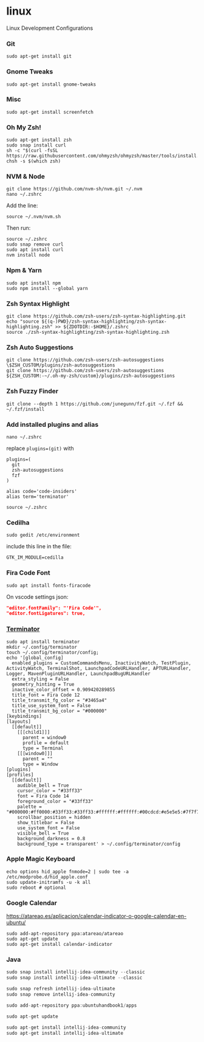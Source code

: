 # linux
Linux Development Configurations

### Git
```shell
sudo apt-get install git
```

### Gnome Tweaks
```shell
sudo apt-get install gnome-tweaks
```

### Misc
```shell
sudo apt-get install screenfetch
```

### Oh My Zsh!
```shell
sudo apt-get install zsh
sudo snap install curl
sh -c "$(curl -fsSL https://raw.githubusercontent.com/ohmyzsh/ohmyzsh/master/tools/install.sh)"
chsh -s $(which zsh)
```

### NVM & Node
```shell
git clone https://github.com/nvm-sh/nvm.git ~/.nvm
nano ~/.zshrc
```

Add the line:

```shell
source ~/.nvm/nvm.sh
```

Then run:

```shell
source ~/.zshrc
sudo snap remove curl
sudo apt install curl
nvm install node
```

### Npm & Yarn
```shell
sudo apt install npm
sudo npm install --global yarn
```

### Zsh Syntax Highlight
```
git clone https://github.com/zsh-users/zsh-syntax-highlighting.git
echo "source ${(q-)PWD}/zsh-syntax-highlighting/zsh-syntax-highlighting.zsh" >> ${ZDOTDIR:-$HOME}/.zshrc
source ./zsh-syntax-highlighting/zsh-syntax-highlighting.zsh
```

### Zsh Auto Suggestions
```shell
git clone https://github.com/zsh-users/zsh-autosuggestions \$ZSH_CUSTOM/plugins/zsh-autosuggestions
git clone https://github.com/zsh-users/zsh-autosuggestions ${ZSH_CUSTOM:-~/.oh-my-zsh/custom}/plugins/zsh-autosuggestions
```

### Zsh Fuzzy Finder
```shell
git clone --depth 1 https://github.com/junegunn/fzf.git ~/.fzf && ~/.fzf/install
```

### Add installed plugins and alias
```shell
nano ~/.zshrc
```

replace `plugins=(git)` with

```shell
plugins=(
  git
  zsh-autosuggestions
  fzf
)

alias code='code-insiders'
alias term='terminator'
```

```shell
source ~/.zshrc
```


### Cedilha
```shell
sudo gedit /etc/environment
```

include this line in the file:
```shell
GTK_IM_MODULE=cedilla
```

### Fira Code Font
```shell
sudo apt install fonts-firacode
```

On vscode settings json:
```json
"editor.fontFamily": "'Fira Code'",
"editor.fontLigatures": true,
```

### [Terminator](https://gnometerminator.blogspot.com/p/introduction.html)

```shell
sudo apt install terminator
mkdir ~/.config/terminator
touch ~/.config/terminator/config;
echo '[global_config]
  enabled_plugins = CustomCommandsMenu, InactivityWatch, TestPlugin, ActivityWatch, TerminalShot, LaunchpadCodeURLHandler, APTURLHandler, Logger, MavenPluginURLHandler, LaunchpadBugURLHandler
  extra_styling = False
  geometry_hinting = True
  inactive_color_offset = 0.909420289855
  title_font = Fira Code 12
  title_transmit_fg_color = "#3465a4"
  title_use_system_font = False
  title_transmit_bg_color = "#000000"
[keybindings]
[layouts]
  [[default]]
    [[[child1]]]
      parent = window0
      profile = default
      type = Terminal
    [[[window0]]]
      parent = ""
      type = Window
[plugins]
[profiles]
  [[default]]
    audible_bell = True
    cursor_color = "#33ff33"
    font = Fira Code 14
    foreground_color = "#33ff33"
    palette = "#000000:#ff0000:#33ff33:#33ff33:#ffffff:#ffffff:#00cdcd:#e5e5e5:#7f7f7f:#ff0000:#33ff33:#ffff00:#ffffff:#ff00ff:#00ffff:#ffffff"
    scrollbar_position = hidden
    show_titlebar = False
    use_system_font = False
    visible_bell = True
    background_darkness = 0.8
    background_type = transparent' > ~/.config/terminator/config
```

### Apple Magic Keyboard

```
echo options hid_apple fnmode=2 | sudo tee -a /etc/modprobe.d/hid_apple.conf
sudo update-initramfs -u -k all
sudo reboot # optional
```

### Google Calendar


https://atareao.es/aplicacion/calendar-indicator-o-google-calendar-en-ubuntu/
```
sudo add-apt-repository ppa:atareao/atareao
sudo apt-get update
sudo apt-get install calendar-indicator
```


### Java

```java
sudo snap install intellij-idea-community --classic
sudo snap install intellij-idea-ultimate --classic

sudo snap refresh intellij-idea-ultimate
sudo snap remove intellij-idea-community

sudo add-apt-repository ppa:ubuntuhandbook1/apps

sudo apt-get update

sudo apt-get install intellij-idea-community
sudo apt-get install intellij-idea-ultimate
```
